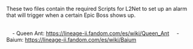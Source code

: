 These two files contain the required Scripts for L2Net to set up an alarm that will trigger when a certain Epic Boss shows up. <br /><br />

&nbsp;&nbsp;&nbsp;&nbsp;- Queen Ant: https://lineage-ii.fandom.com/es/wiki/Queen_Ant
&nbsp;&nbsp;&nbsp;&nbsp;- Baium: https://lineage-ii.fandom.com/es/wiki/Baium
